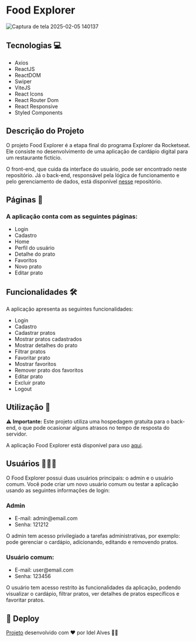 # Food Explorer

![Captura de tela 2025-02-05 140137](https://github.com/user-attachments/assets/8988bb55-e76d-4d46-ae44-7f970fd118c2)


## Tecnologias 💻
<ul>
  <li>Axios</li>
  <li>ReactJS</li>
  <li>ReactDOM</li> 
  <li>Swiper</li>
  <li>ViteJS</li>
  <li>React Icons</li>
  <li>React Router Dom</li>
  <li>React Responsive</li>
  <li>Styled Components</li>
</ul>

## Descrição do Projeto
O projeto Food Explorer é a etapa final do programa Explorer da Rocketseat. Ele consiste no desenvolvimento de uma aplicação de cardápio digital para um restaurante fictício.

O front-end, que cuida da interface do usuário, pode ser encontrado neste repositório. Já o back-end, responsável pela lógica de funcionamento e pelo gerenciamento de dados, está disponível [nesse](https://github.com/Idel-Alves/FoodExplorer-Backend) repositório.

## Páginas 📄
### A aplicação conta com as seguintes páginas:
<ul>
  <li>Login</li>
  <li>Cadastro</li>
  <li>Home</li> 
  <li>Perfil do usuário</li>
  <li>Detalhe do prato</li>
  <li>Favoritos</li>
  <li>Novo prato</li>
  <li>Editar prato</li>
</ul>

## Funcionalidades 🛠️
A aplicação apresenta as seguintes funcionalidades:
<ul>
  <li>Login</li>
  <li>Cadastro</li>
  <li>Cadastrar pratos</li> 
  <li>Mostrar pratos cadastrados</li>
  <li>Mostrar detalhes do prato</li>
  <li>Filtrar pratos</li>
  <li>Favoritar prato</li>
  <li>Mostrar favoritos</li>
  <li>Remover prato dos favoritos</li>
  <li>Editar prato</li>
  <li>Excluir prato</li>
  <li>Logout</li>
</ul>

## Utilização 🎯
⚠️ **Importante:** Este projeto utiliza uma hospedagem gratuita para o back-end, o que pode ocasionar alguns atrasos no tempo de resposta do servidor.

A aplicação Food Explorer está disponível para uso [aqui](https://foodexplorer-idel.netlify.app).

## Usuários 👨🏽‍💻
<p>O Food Explorer possui duas usuários principais: o admin e o usuário comum. Você pode criar um novo usuário comum ou testar a aplicação usando as seguintes informações de login:</p>
<h3>Admin</h3>
<ul>
  <li>E-mail: admin@email.com</li>
  <li>Senha: 121212</li>
</ul>

<p>O admin tem acesso privilegiado a tarefas administrativas, por exemplo: pode gerenciar o cardápio, adicionando, editando e removendo pratos.</p>

<h3>Usuário comum:</h3>
<ul>
  <li>E-mail: user@email.com</li>
  <li>Senha: 123456</li>
</ul>
<p>O usuário tem acesso restrito às funcionalidades da aplicação, podendo visualizar o cardápio, filtrar pratos, ver detalhes de pratos específicos e favoritar pratos.</p>

## 🚀 Deploy
[Projeto](https://foodexplorer-idel.netlify.app/) desenvolvido com ❤️ por Idel Alves 👋🏾
